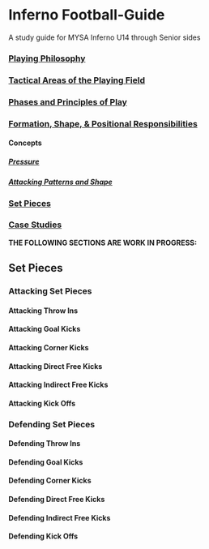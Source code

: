 # Inferno Football-Guide
A study guide for MYSA Inferno U14 through Senior sides

### [Playing Philosophy](Docs/philosophy.md)

### [Tactical Areas of the Playing Field](Docs/regions.md)

### [Phases and Principles of Play](Docs/phases-principles.md)

### [Formation, Shape, &amp; Positional Responsibilities](Docs/formation-shape-positions.md)

#### Concepts

##### [Pressure](Docs/concepts-pressure.md)

##### [Attacking Patterns and Shape](Docs/attacking-patterns)

### [Set Pieces](Docs/set-pieces.md)

### [Case Studies](Docs/case-studies.md)



**THE FOLLOWING SECTIONS ARE WORK IN PROGRESS:**

## Set Pieces

### Attacking Set Pieces

#### Attacking Throw Ins

#### Attacking Goal Kicks

#### Attacking Corner Kicks

#### Attacking Direct Free Kicks

#### Attacking Indirect Free Kicks

#### Attacking Kick Offs

### Defending Set Pieces

#### Defending Throw Ins

#### Defending Goal Kicks

#### Defending Corner Kicks

#### Defending Direct Free Kicks

#### Defending Indirect Free Kicks

#### Defending Kick Offs
